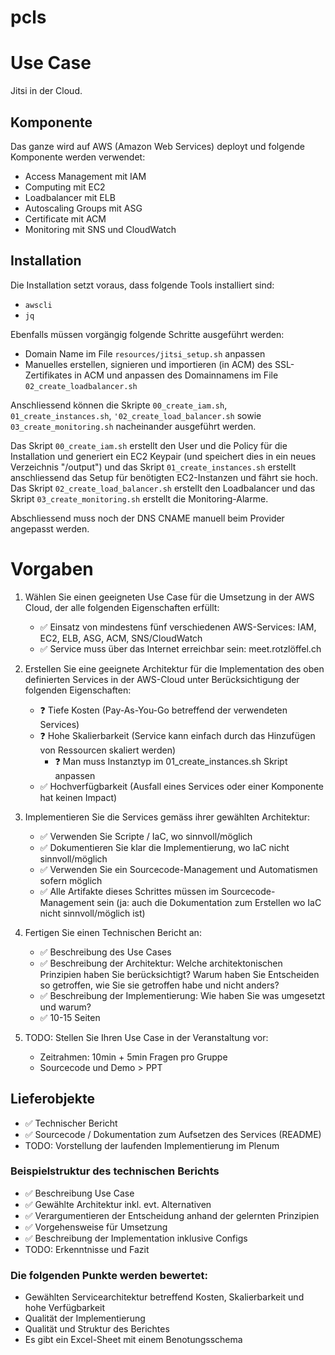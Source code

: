 # pcls

# Use Case

Jitsi in der Cloud.

## Komponente

Das ganze wird auf AWS (Amazon Web Services) deployt und folgende Komponente werden verwendet:

- Access Management mit IAM
- Computing mit EC2
- Loadbalancer mit ELB
- Autoscaling Groups mit ASG
- Certificate mit ACM
- Monitoring mit SNS und CloudWatch

## Installation

Die Installation setzt voraus, dass folgende Tools installiert sind:
- `awscli`
- `jq`

Ebenfalls müssen vorgängig folgende Schritte ausgeführt werden:
- Domain Name im File `resources/jitsi_setup.sh` anpassen
- Manuelles erstellen, signieren und importieren (in ACM) des SSL-Zertifikates in ACM und anpassen des Domainnamens im File `02_create_loadbalancer.sh`

Anschliessend können die Skripte `00_create_iam.sh`, `01_create_instances.sh`, `'02_create_load_balancer.sh` sowie `03_create_monitoring.sh` nacheinander ausgeführt werden. 

Das Skript `00_create_iam.sh` erstellt den User und die Policy für die Installation und generiert ein EC2 Keypair (und speichert dies in ein neues Verzeichnis "/output") und das Skript `01_create_instances.sh` erstellt anschliessend das Setup für benötigten EC2-Instanzen und fährt sie hoch. Das Skript `02_create_load_balancer.sh` erstellt den Loadbalancer und das Skript `03_create_monitoring.sh` erstellt die Monitoring-Alarme.

Abschliessend muss noch der DNS CNAME manuell beim Provider angepasst werden.

# Vorgaben

1. Wählen Sie einen geeigneten Use Case für die Umsetzung in der AWS Cloud, der alle folgenden Eigenschaften erfüllt:
   - ✅ Einsatz von mindestens fünf verschiedenen AWS-Services: IAM, EC2, ELB, ASG, ACM, SNS/CloudWatch
   - ✅ Service muss über das Internet erreichbar sein: meet.rotzlöffel.ch

2. Erstellen Sie eine geeignete Architektur für die Implementation des oben definierten Services in der AWS-Cloud unter Berücksichtigung der folgenden Eigenschaften:
   - ❓ Tiefe Kosten (Pay-As-You-Go betreffend der verwendeten Services)
   - ❓ Hohe Skalierbarkeit (Service kann einfach durch das Hinzufügen von Ressourcen skaliert werden)
     - ❓ Man muss Instanztyp im 01_create_instances.sh Skript anpassen
   - ✅ Hochverfügbarkeit (Ausfall eines Services oder einer Komponente hat keinen Impact)

3. Implementieren Sie die Services gemäss ihrer gewählten Architektur:
   - ✅ Verwenden Sie Scripte / IaC, wo sinnvoll/möglich
   - ✅ Dokumentieren Sie klar die Implementierung, wo IaC nicht sinnvoll/möglich
   - ✅ Verwenden Sie ein Sourcecode-Management und Automatismen sofern möglich
   - ✅ Alle Artifakte dieses Schrittes müssen im Sourcecode-Management sein (ja: auch die Dokumentation zum Erstellen wo IaC nicht sinnvoll/möglich ist)

4. Fertigen Sie einen Technischen Bericht an:
   - ✅ Beschreibung des Use Cases
   - ✅ Beschreibung der Architektur: Welche architektonischen Prinzipien haben Sie berücksichtigt? Warum haben Sie Entscheiden so getroffen, wie Sie sie getroffen habe und nicht anders?
   - ✅ Beschreibung der Implementierung: Wie haben Sie was umgesetzt und warum?
   - ✅ 10-15 Seiten

5. TODO: Stellen Sie Ihren Use Case in der Veranstaltung vor:
   - Zeitrahmen: 10min + 5min Fragen pro Gruppe
   - Sourcecode und Demo > PPT

## Lieferobjekte
- ✅ Technischer Bericht
- ✅ Sourcecode / Dokumentation zum Aufsetzen des Services (README)
- TODO: Vorstellung der laufenden Implementierung im Plenum

### Beispielstruktur des technischen Berichts
- ✅ Beschreibung Use Case
- ✅ Gewählte Architektur inkl. evt. Alternativen
- ✅ Verargumentieren der Entscheidung anhand der gelernten Prinzipien
- ✅ Vorgehensweise für Umsetzung
- ✅ Beschreibung der Implementation inklusive Configs
- TODO: Erkenntnisse und Fazit

### Die folgenden Punkte werden bewertet:
- Gewählten Servicearchitektur betreffend Kosten, Skalierbarkeit und hohe Verfügbarkeit
- Qualität der Implementierung
- Qualität und Struktur des Berichtes
- Es gibt ein Excel-Sheet mit einem Benotungsschema

